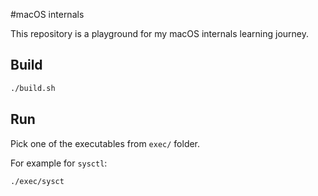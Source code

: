 #macOS internals

This repository is a playground for my macOS internals learning journey.

## Build

```sh
./build.sh
```

## Run

Pick one of the executables from `exec/` folder.

For example for `sysctl`:

```sh
./exec/sysct
```
